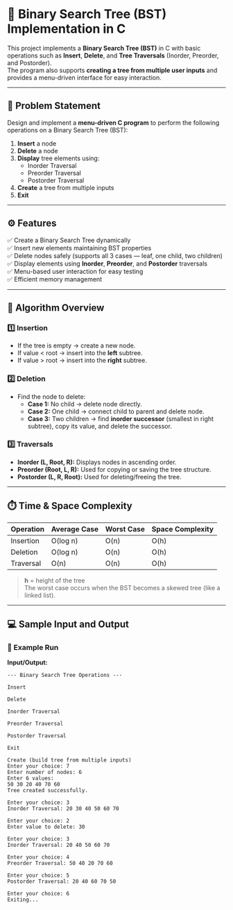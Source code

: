 # 🌳 Binary Search Tree (BST) Implementation in C

This project implements a **Binary Search Tree (BST)** in C with basic operations such as **Insert**, **Delete**, and **Tree Traversals** (Inorder, Preorder, and Postorder).  
The program also supports **creating a tree from multiple user inputs** and provides a menu-driven interface for easy interaction.

---

## 📘 Problem Statement

Design and implement a **menu-driven C program** to perform the following operations on a Binary Search Tree (BST):

1. **Insert** a node  
2. **Delete** a node  
3. **Display** tree elements using:
   - Inorder Traversal  
   - Preorder Traversal  
   - Postorder Traversal  
4. **Create** a tree from multiple inputs  
5. **Exit**

---

## ⚙️ Features

✅ Create a Binary Search Tree dynamically  
✅ Insert new elements maintaining BST properties  
✅ Delete nodes safely (supports all 3 cases — leaf, one child, two children)  
✅ Display elements using **Inorder**, **Preorder**, and **Postorder** traversals  
✅ Menu-based user interaction for easy testing  
✅ Efficient memory management  

---

## 🧠 Algorithm Overview

### **1️⃣ Insertion**
- If the tree is empty → create a new node.  
- If value < root → insert into the **left** subtree.  
- If value > root → insert into the **right** subtree.  

### **2️⃣ Deletion**
- Find the node to delete:
  - **Case 1:** No child → delete node directly.  
  - **Case 2:** One child → connect child to parent and delete node.  
  - **Case 3:** Two children → find **inorder successor** (smallest in right subtree), copy its value, and delete the successor.

### **3️⃣ Traversals**
- **Inorder (L, Root, R):** Displays nodes in ascending order.  
- **Preorder (Root, L, R):** Used for copying or saving the tree structure.  
- **Postorder (L, R, Root):** Used for deleting/freeing the tree.  

---

## ⏱️ Time & Space Complexity

| Operation | Average Case | Worst Case | Space Complexity |
|------------|---------------|-------------|------------------|
| Insertion  | O(log n)      | O(n)        | O(h)             |
| Deletion   | O(log n)      | O(n)        | O(h)             |
| Traversal  | O(n)          | O(n)        | O(h)             |

> **h** = height of the tree  
> The worst case occurs when the BST becomes a skewed tree (like a linked list).

---

## 💻 Sample Input and Output

### 🧮 Example Run

**Input/Output:**

    --- Binary Search Tree Operations ---
    
    Insert
    
    Delete
    
    Inorder Traversal
    
    Preorder Traversal
    
    Postorder Traversal
    
    Exit
    
    Create (build tree from multiple inputs)
    Enter your choice: 7
    Enter number of nodes: 6
    Enter 6 values:
    50 30 20 40 70 60
    Tree created successfully.
    
    Enter your choice: 3
    Inorder Traversal: 20 30 40 50 60 70
    
    Enter your choice: 2
    Enter value to delete: 30
    
    Enter your choice: 3
    Inorder Traversal: 20 40 50 60 70
    
    Enter your choice: 4
    Preorder Traversal: 50 40 20 70 60
    
    Enter your choice: 5
    Postorder Traversal: 20 40 60 70 50
    
    Enter your choice: 6
    Exiting...

